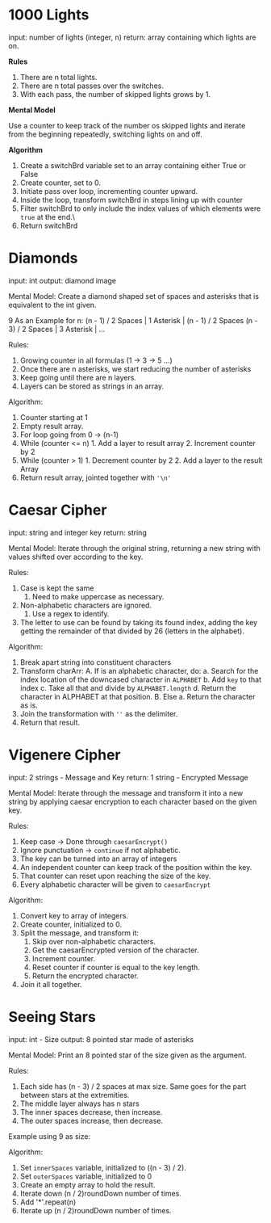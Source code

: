 # 1000 Lights

input:  number of lights (integer, n)
return: array containing which lights are on.

**Rules**

1. There are n total lights.
2. There are n total passes over the switches.
3. With each pass, the number of skipped lights grows by 1.

**Mental Model**

Use a counter to keep track of the number os skipped lights and iterate from the beginning repeatedly, switching lights on and off.

**Algorithm**

1. Create a switchBrd variable set to an array containing either True or False
2. Create counter, set to 0.
3. Initiate pass over loop, incrementing counter upward.
4. Inside the loop, transform switchBrd in steps lining up with counter
5. Filter switchBrd to only include the index values of which elements were `true` at the end.\
6. Return switchBrd


# Diamonds

input:  int
output: diamond image

Mental Model:
	Create a diamond shaped set of spaces and asterisks
	that is equivalent to the int given.

9 As an Example for n:
(n - 1) / 2 Spaces | 1 Asterisk | (n - 1) / 2 Spaces
(n - 3) / 2 Spaces | 3 Asterisk | ...


Rules:
1. Growing counter in all formulas (1 -> 3 -> 5 ...)
2. Once there are n asterisks, we start reducing the
	 number of asterisks
3. Keep going until there are n layers.
4. Layers can be stored as strings in an array.

Algorithm:
1. Counter starting at 1
2. Empty result array.
3. For loop going from 0 -> (n-1)
4. While (counter <= n)
		1. Add a layer to result array
		2. Increment counter by 2
5. While (counter > 1)
		1. Decrement counter by 2
		2. Add a layer to the result Array
6. Return result array, jointed together with `'\n'`


# Caesar Cipher

input:  string and integer key
return: string

Mental Model:
Iterate through the original string, returning a new string with values shifted over according to the key.

Rules:
1. Case is kept the same
    1. Need to make uppercase as necessary.
2. Non-alphabetic characters are ignored.
    1. Use a regex to identify.
3. The letter to use can be found by taking its found index, adding the key getting the remainder of that divided by 26 (letters in the alphabet).

Algorithm:
1. Break apart string into constituent characters
2. Transform charArr:
    A. If is an alphabetic character, do:
        a. Search for the index location of the downcased character in `ALPHABET`
        b. Add `key` to that index
        c. Take all that and divide by `ALPHABET.length`
        d. Return the character in ALPHABET at that position.
    B. Else
        a. Return the character as is.
3. Join the transformation with `''` as the delimiter.
4. Return that result.


# Vigenere Cipher

input:  2 strings - Message and Key
return: 1 string - Encrypted Message

Mental Model:
Iterate through the message and transform it into a new string by applying caesar encryption to each character based on the given key.

Rules:
1. Keep case -> Done through `caesarEncrypt()`
2. Ignore punctuation -> `continue` if not alphabetic.
3. The key can be turned into an array of integers
4. An independent counter can keep track of the position within the key.
5. That counter can reset upon reaching the size of the key.
6. Every alphabetic character will be given to `caesarEncrypt`

Algorithm:
1. Convert key to array of integers.
2. Create counter, initialized to 0.
3. Split the message, and transform it:
    1. Skip over non-alphabetic characters.
    2. Get the caesarEncrypted version of the character.
    3. Increment counter.
    4. Reset counter if counter is equal to the key length.
    5. Return the encrypted character.
4. Join it all together.


# Seeing Stars

input:  int - Size
output: 8 pointed star made of asterisks

Mental Model:
Print an 8 pointed star of the size given as the argument.

Rules:
1. Each side has (n - 3) / 2 spaces at max size. Same goes for the part between stars at the extremities.
2. The middle layer always has n stars
3. The inner spaces decrease, then increase.
4. The outer spaces increase, then decrease. 

Example using 9 as size:


Algorithm:
1. Set `innerSpaces` variable, initialized to ((n - 3) / 2).
2. Set `outerSpaces` variable, initialized to 0
3. Create an empty array to hold the result.
4. Iterate down (n / 2)roundDown number of times.
5. Add '*'.repeat(n)
6. Iterate up (n / 2)roundDown number of times.
